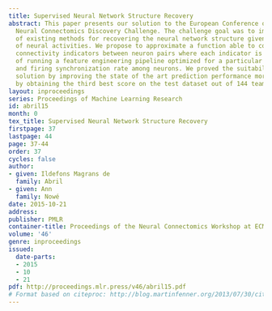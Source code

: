 ```yaml
---
title: Supervised Neural Network Structure Recovery
abstract: This paper presents our solution to the European Conference of Machine Learning
  Neural Connectomics Discovery Challenge. The challenge goal was to improve the performance
  of existing methods for recovering the neural network structure given the time series
  of neural activities. We propose to approximate a function able to combine several
  connectivity indicators between neuron pairs where each indicator is the result
  of running a feature engineering pipeline optimized for a particular noise level
  and firing synchronization rate among neurons. We proved the suitability of our
  solution by improving the state of the art prediction performance more than 6% and
  by obtaining the third best score on the test dataset out of 144 teams.
layout: inproceedings
series: Proceedings of Machine Learning Research
id: abril15
month: 0
tex_title: Supervised Neural Network Structure Recovery
firstpage: 37
lastpage: 44
page: 37-44
order: 37
cycles: false
author:
- given: Ildefons Magrans de
  family: Abril
- given: Ann
  family: Nowé
date: 2015-10-21
address: 
publisher: PMLR
container-title: Proceedings of the Neural Connectomics Workshop at ECML 2014
volume: '46'
genre: inproceedings
issued:
  date-parts:
  - 2015
  - 10
  - 21
pdf: http://proceedings.mlr.press/v46/abril15.pdf
# Format based on citeproc: http://blog.martinfenner.org/2013/07/30/citeproc-yaml-for-bibliographies/
---
```

